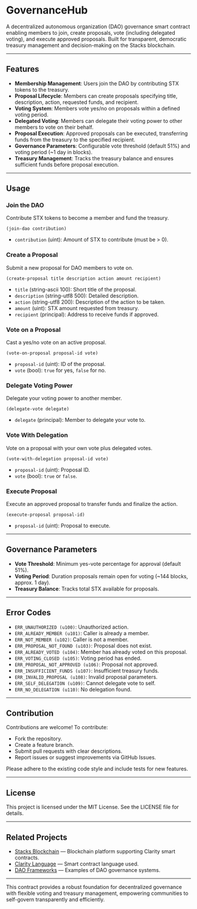 # GovernanceHub

A decentralized autonomous organization (DAO) governance smart contract enabling members to join, create proposals, vote (including delegated voting), and execute approved proposals. Built for transparent, democratic treasury management and decision-making on the Stacks blockchain.

---

## Features

- **Membership Management**: Users join the DAO by contributing STX tokens to the treasury.
- **Proposal Lifecycle**: Members can create proposals specifying title, description, action, requested funds, and recipient.
- **Voting System**: Members vote yes/no on proposals within a defined voting period.
- **Delegated Voting**: Members can delegate their voting power to other members to vote on their behalf.
- **Proposal Execution**: Approved proposals can be executed, transferring funds from the treasury to the specified recipient.
- **Governance Parameters**: Configurable vote threshold (default 51%) and voting period (~1 day in blocks).
- **Treasury Management**: Tracks the treasury balance and ensures sufficient funds before proposal execution.

---

## Usage

### Join the DAO

Contribute STX tokens to become a member and fund the treasury.

```clarity
(join-dao contribution)
```

- `contribution` (uint): Amount of STX to contribute (must be > 0).

### Create a Proposal

Submit a new proposal for DAO members to vote on.

```clarity
(create-proposal title description action amount recipient)
```

- `title` (string-ascii 100): Short title of the proposal.
- `description` (string-utf8 500): Detailed description.
- `action` (string-utf8 200): Description of the action to be taken.
- `amount` (uint): STX amount requested from treasury.
- `recipient` (principal): Address to receive funds if approved.

### Vote on a Proposal

Cast a yes/no vote on an active proposal.

```clarity
(vote-on-proposal proposal-id vote)
```

- `proposal-id` (uint): ID of the proposal.
- `vote` (bool): `true` for yes, `false` for no.

### Delegate Voting Power

Delegate your voting power to another member.

```clarity
(delegate-vote delegate)
```

- `delegate` (principal): Member to delegate your vote to.

### Vote With Delegation

Vote on a proposal with your own vote plus delegated votes.

```clarity
(vote-with-delegation proposal-id vote)
```

- `proposal-id` (uint): Proposal ID.
- `vote` (bool): `true` or `false`.

### Execute Proposal

Execute an approved proposal to transfer funds and finalize the action.

```clarity
(execute-proposal proposal-id)
```

- `proposal-id` (uint): Proposal to execute.

---

## Governance Parameters

- **Vote Threshold**: Minimum yes-vote percentage for approval (default 51%).
- **Voting Period**: Duration proposals remain open for voting (~144 blocks, approx. 1 day).
- **Treasury Balance**: Tracks total STX available for proposals.

---

## Error Codes

- `ERR_UNAUTHORIZED (u100)`: Unauthorized action.
- `ERR_ALREADY_MEMBER (u101)`: Caller is already a member.
- `ERR_NOT_MEMBER (u102)`: Caller is not a member.
- `ERR_PROPOSAL_NOT_FOUND (u103)`: Proposal does not exist.
- `ERR_ALREADY_VOTED (u104)`: Member has already voted on this proposal.
- `ERR_VOTING_CLOSED (u105)`: Voting period has ended.
- `ERR_PROPOSAL_NOT_APPROVED (u106)`: Proposal not approved.
- `ERR_INSUFFICIENT_FUNDS (u107)`: Insufficient treasury funds.
- `ERR_INVALID_PROPOSAL (u108)`: Invalid proposal parameters.
- `ERR_SELF_DELEGATION (u109)`: Cannot delegate vote to self.
- `ERR_NO_DELEGATION (u110)`: No delegation found.

---

## Contribution

Contributions are welcome! To contribute:

- Fork the repository.
- Create a feature branch.
- Submit pull requests with clear descriptions.
- Report issues or suggest improvements via GitHub Issues.

Please adhere to the existing code style and include tests for new features.

---

## License

This project is licensed under the MIT License. See the LICENSE file for details.

---

## Related Projects

- [Stacks Blockchain](https://www.stacks.co) — Blockchain platform supporting Clarity smart contracts.
- [Clarity Language](https://docs.stacks.co/docs/clarity) — Smart contract language used.
- [DAO Frameworks](https://github.com/daostack) — Examples of DAO governance systems.

---

This contract provides a robust foundation for decentralized governance with flexible voting and treasury management, empowering communities to self-govern transparently and efficiently.
